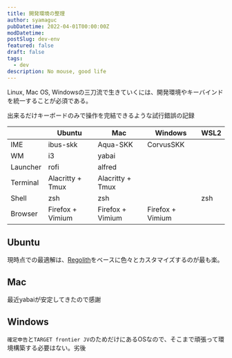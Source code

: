 ```yaml
---
title: 開発環境の整理
author: syamaguc
pubDatetime: 2022-04-01T00:00:00Z
modDatetime:
postSlug: dev-env
featured: false
draft: false
tags:
  - dev
description: No mouse, good life
---
```


Linux, Mac OS, Windowsの三刀流で生きていくには、開発環境やキーバインドを統一することが必須である。

出来るだけキーボードのみで操作を完結できるような試行錯誤の記録

|          | Ubuntu           | Mac              | Windows          | WSL2 |
| -------- | ---------------- | ---------------- | ---------------- | ---- |
| IME      | ibus-skk         | Aqua-SKK         | CorvusSKK        |      |
| WM       | i3               | yabai            |                  |      |
| Launcher | rofi             | alfred           |                  |      |
| Terminal | Alacritty + Tmux | Alacritty + Tmux |                  |      |
| Shell    | zsh              | zsh              |                  | zsh  |
| Browser  | Firefox + Vimium | Firefox + Vimium | Firefox + Vimium |      |

## Ubuntu

現時点での最適解は、[Regolith](https://regolith-desktop.com/)をベースに色々とカスタマイズするのが最も楽。

## Mac

最近yabaiが安定してきたので感謝

## Windows

`確定申告`と`TARGET frontier JV`のためだけにあるOSなので、そこまで頑張って環境構築する必要はない。劣後
